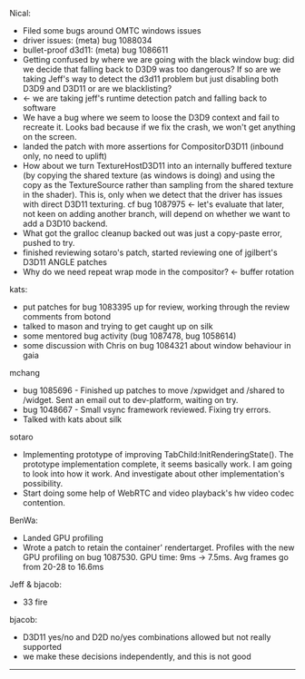 Nical:
* Filed some bugs around OMTC windows issues
* driver issues: (meta) bug 1088034
* bullet-proof d3d11: (meta) bug 1086611
* Getting confused by where we are going with the black window bug: did we decide that falling back to D3D9 was too dangerous? If so are we taking Jeff's way to detect the d3d11 problem but just disabling both D3D9 and D3D11 or are we blacklisting?
* <- we are taking jeff's runtime detection patch and falling back to software
* We have a bug where we seem to loose the D3D9 context and fail to recreate it. Looks bad because if we fix the crash, we won't get anything on the screen.
* landed the patch with more assertions for CompositorD3D11 (inbound only, no need to uplift)
* How about we turn TextureHostD3D11 into an internally buffered texture (by copying the shared texture (as windows is doing) and using the copy as the TextureSource rather than sampling from the shared texture in the shader). This is, only when we detect that the driver has issues with direct D3D11 texturing. cf bug 1087975 <- let's evaluate that later, not keen on adding another branch, will depend on whether we want to add a D3D10 backend.
* What got the gralloc cleanup backed out was just a copy-paste error, pushed to try.
* finished reviewing sotaro's patch, started reviewing one of jgilbert's D3D11 ANGLE patches
* Why do we need repeat wrap mode in the compositor? <- buffer rotation

kats:
* put patches for bug 1083395 up for review, working through the review comments from botond
* talked to mason and trying to get caught up on silk
* some mentored bug activity (bug 1087478, bug 1058614)
* some discussion with Chris on bug 1084321 about window behaviour in gaia

mchang
* bug 1085696 - Finished up patches to move /xpwidget and /shared to /widget. Sent an email out to dev-platform, waiting on try.
* bug 1048667 - Small vsync framework reviewed. Fixing try errors.
* Talked with kats about silk

sotaro
* Implementing prototype of improving TabChild:InitRenderingState(). The prototype implementation complete, it seems basically work. I am going to look into how it work. And investigate about other implementation's possibility.
* Start doing some help of WebRTC and video playback's hw video codec contention.

BenWa:
* Landed GPU profiling
* Wrote a patch to retain the container' rendertarget. Profiles with the new GPU profiling on bug 1087530. GPU time: 9ms -> 7.5ms. Avg frames go from 20-28 to 16.6ms

Jeff & bjacob:
* 33 fire

bjacob:
* D3D11 yes/no and D2D no/yes combinations allowed but not really supported
* we make these decisions independently, and this is not good

________________


